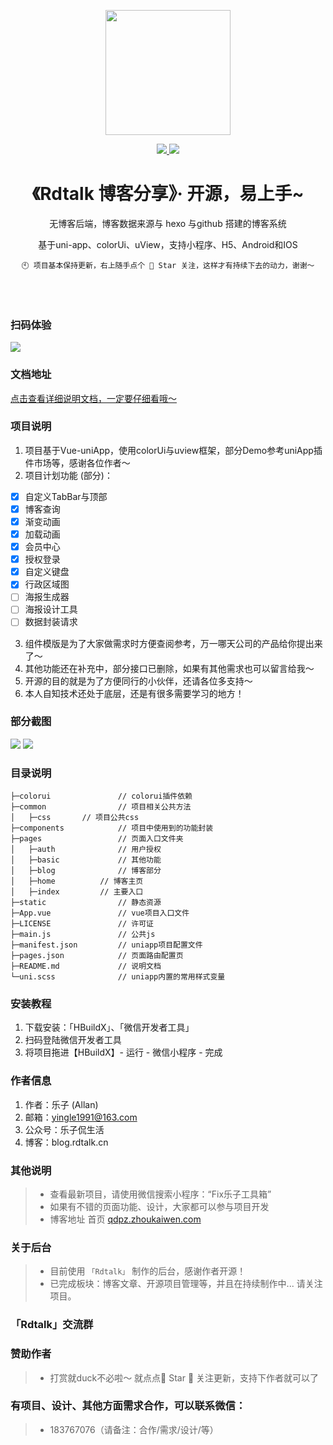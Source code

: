 <p align="center">
    <img width="200" src="https://gitee.com/yingle1991/resource/raw/master/static/blog/logo.png">
</p>

<p align="center">
	<a href="https://blog.rdtalk.cn" target="_blank">
		<img src="https://svg.hamm.cn/badge.svg?key=博客&value=rdtalk.cn&color=ff4500&radius=3"/>
	</a>
	<img src="https://svg.hamm.cn/badge.svg?key=Platform&value=微信小程序"/>
</p>

<h1 align="center">《Rdtalk 博客分享》· 开源，易上手~ </h1>

<div align="center">

<p>无博客后端，博客数据来源与 hexo 与github 搭建的博客系统</p>
<p>基于uni-app、colorUi、uView，支持小程序、H5、Android和IOS</p>

```
🕙 项目基本保持更新，右上随手点个 🌟 Star 关注，这样才有持续下去的动力，谢谢～
```

</div>

</br></br>
### 扫码体验
![](README_files/2.png)

### 文档地址
[点击查看详细说明文档，一定要仔细看哦～](http://blog.rdtalk.cn/)

### 项目说明

1.  项目基于Vue-uniApp，使用colorUi与uview框架，部分Demo参考uniApp插件市场等，感谢各位作者～
2.  项目计划功能 (部分)：
 
- [x] 自定义TabBar与顶部
- [x] 博客查询
- [x] 渐变动画
- [x] 加载动画
- [x] 会员中心
- [x] 授权登录
- [x] 自定义键盘
- [x] 行政区域图
- [ ] 海报生成器
- [ ] 海报设计工具
- [ ] 数据封装请求

3.  组件模版是为了大家做需求时方便查阅参考，万一哪天公司的产品给你提出来了～
4.  其他功能还在补充中，部分接口已删除，如果有其他需求也可以留言给我～
5.  开源的目的就是为了方便同行的小伙伴，还请各位多支持～ 
6.  本人自知技术还处于底层，还是有很多需要学习的地方！


### 部分截图
![](README_files/1.jpg)
![](README_files/2.jpg)

### 目录说明
```                
├─colorui        		// colorui插件依赖
├─common              	// 项目相关公共方法
│	├─css		// 项目公共css
├─components          	// 项目中使用到的功能封装
├─pages      			// 页面入口文件夹
│	├─auth				// 用户授权
│	├─basic				// 其他功能
│	├─blog				// 博客部分
│	├─home			// 博客主页
│	├─index			// 主要入口
├─static            	// 静态资源
├─App.vue				// vue项目入口文件
├─LICENSE				// 许可证
├─main.js				// 公共js
├─manifest.json			// uniapp项目配置文件
├─pages.json			// 页面路由配置页
├─README.md				// 说明文档
└─uni.scss				// uniapp内置的常用样式变量

```

### 安装教程

1.  下载安装：「HBuildX」、「微信开发者工具」
2.  扫码登陆微信开发者工具
3.  将项目拖进【HBuildX】- 运行 - 微信小程序 - 完成


### 作者信息

1.  作者：乐子 (Allan)
2.  邮箱：yingle1991@163.com
3.  公众号：乐子侃生活
4.  博客：blog.rdtalk.cn


### 其他说明
> *  查看最新项目，请使用微信搜索小程序：“Fix乐子工具箱”
> *  如果有不错的页面功能、设计，大家都可以参与项目开发
> *  博客地址 首页 [qdpz.zhoukaiwen.com](https://qdpz.zhoukaiwen.com)

### 关于后台
> *  目前使用 `「Rdtalk」` 制作的后台，感谢作者开源！
> * 已完成板块：博客文章、开源项目管理等，并且在持续制作中... 请关注项目。

### 「Rdtalk」交流群




### 赞助作者
> *  打赏就duck不必啦～ 就点点🌟 Star 🌟 关注更新，支持下作者就可以了

### 有项目、设计、其他方面需求合作，可以联系微信：
> *  183767076（请备注：合作/需求/设计/等）